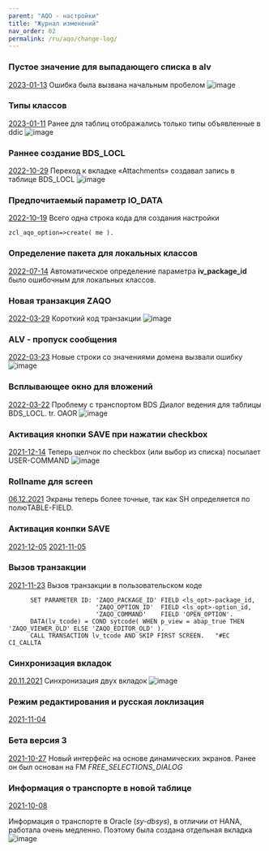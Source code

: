 ```yaml
---
parent: "AQO - настройки"
title: "Журнал изменений"
nav_order: 02
permalink: /ru/aqo/change-log/
---
```


### Пустое значение для выпадающего списка в alv
[2023-01-13](https://github.com/bizhuka/aqo/commit/be20d99dc1cefbf2e472dcba299d0e8058303dc7)
Ошибка была вызвана начальным пробелом
![image](https://user-images.githubusercontent.com/36256417/212450055-7e174538-c095-4675-a6da-81b00dad738b.png)

### Типы классов
[2023-01-11](https://github.com/bizhuka/aqo/commit/7789d93b4a3f6366c9f1898f104b85762a293d76)
Ранее для таблиц отображались только типы объявленные в ddic ![image](https://user-images.githubusercontent.com/36256417/212450185-3ce2f778-27d0-4cf3-b33b-23f54234d902.png)

### Раннее создание BDS_LOCL
[2022-10-29](https://github.com/bizhuka/aqo/commit/049d673c10af635232a8489a2b7998e190fb206b)
Переход к вкладке «Attachments» создавал запись в таблице BDS_LOCL
![image](https://user-images.githubusercontent.com/36256417/212450331-a1110968-384d-417d-adfe-12280cbe5e0c.png)

### Предпочитаемый параметр IO_DATA
[2022-10-19](https://github.com/bizhuka/aqo/commit/542ced554fb1b05e2d0f559dbac544ac3dacbad8)
Всего одна строка кода для создания настройки
``` abap
zcl_aqo_option=>create( me ).
```

### Определение пакета для локальных классов
[2022-07-14](https://github.com/bizhuka/aqo/commit/0e499499ab935a2782141ff1d265b0ab0d9e6182)
Автоматическое определение параметра **iv_package_id** было ошибочным для локальных классов.

### Новая транзакция ZAQO
[2022-03-29](https://github.com/bizhuka/aqo/commit/9ed789a14f4ee2e9eec1b978ad654367db21a11e)
Короткий код транзакции
![image](https://user-images.githubusercontent.com/36256417/212450801-089b12e2-9c54-4414-81a1-445fb981e108.png)

### ALV - пропуск сообщения
[2022-03-23](https://github.com/bizhuka/aqo/commit/f4dea060f73d756616f1b8e5687e2dc3ab7df71a)
Новые строки со значениями домена вызвали ошибку
![image](https://user-images.githubusercontent.com/36256417/212451077-4d8d9614-6e82-4f06-8146-73b68842bb06.png)

### Всплывающее окно для вложений
[2022-03-22](https://github.com/bizhuka/aqo/commit/a7415ca56ad3667462306fb1207ab0fea792808d)
Проблему с транспортом BDS
Диалог ведения для таблицы BDS_LOCL. tr. OAOR
![image](https://user-images.githubusercontent.com/36256417/212453113-940d7f04-9406-4217-9445-2004786a9121.png)

### Активация кнопки SAVE при нажатии checkbox
[2021-12-14](https://github.com/bizhuka/aqo/commit/157b26e25189d73002050ca15b8ddd48042595f3)
Теперь щелчок по checkbox (или выбор из списка) посылает USER-COMMAND
![image](https://user-images.githubusercontent.com/36256417/212456161-e7321f8b-0958-4e78-9da2-3d95216ca91c.png)

### Rollname для screen
[06.12.2021](https://github.com/bizhuka/aqo/commit/534ac63708f219626a4d071cf348dacba88956f7)
Экраны теперь более точные, так как SH определяется по полюTABLE-FIELD.

### Активация конпки SAVE
[2021-12-05](https://github.com/bizhuka/aqo/commit/87e256a8461de9ca8bd31b8478e874dd1383cd4f) [2021-11-05](https://github.com/bizhuka/aqo/commit/8a95f58293ae80d5a463f128edfdfc)

### Вызов транзакции
[2021-11-23](https://github.com/bizhuka/aqo/commit/1d974960baab32e384edecc9b5c1d80e37ebae43)
Вызов транзакции в пользовательском коде
``` abap
      SET PARAMETER ID: 'ZAQO_PACKAGE_ID' FIELD <ls_opt>-package_id,
                        'ZAQO_OPTION_ID'  FIELD <ls_opt>-option_id,
                        'ZAQO_COMMAND'    FIELD 'OPEN_OPTION'.
      DATA(lv_tcode) = COND sytcode( WHEN p_view = abap_true THEN 'ZAQO_VIEWER_OLD' ELSE 'ZAQO_EDITOR_OLD' ).
      CALL TRANSACTION lv_tcode AND SKIP FIRST SCREEN.   "#EC CI_CALLTA
```

### Синхронизация вкладок
[20.11.2021](https://github.com/bizhuka/aqo/commit/a3f2ce5e6702e07eb5c3f0427d689ba102953d76)
Синхронизация двух вкладок
![image](https://user-images.githubusercontent.com/36256417/212459742-f47de18c-89ad-4ac8-82c4-b8dbd43ba1a5.png)

### Режим редактирования и русская локлизация
[2021-11-04](https://github.com/bizhuka/aqo/commit/e8584ab0337f95be2861380379dc2f280daf386f)

### Бета версия 3
[2021-10-27](https://github.com/bizhuka/aqo/commit/131825d2c89c78de2852a0d7dc768d24cc724bd2)
Новый интерфейс на основе динамических экранов. Ранее он был основан на FM *FREE_SELECTIONS_DIALOG*

### Информация о транспорте в новой таблице
[2021-10-08](https://github.com/bizhuka/aqo/commit/08af38bde14b2cb2512072a7ad5ed1d9259a8221)

Информация о транспорте в Oracle (*sy-dbsys*), в отличии от HANA, работала очень медленно. Поэтому была создана отдельная вкладка
![image](https://user-images.githubusercontent.com/36256417/212459990-eefa2b40-90d9-4b54-8d26-06e4756709db.png)

